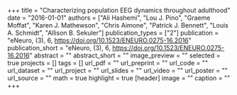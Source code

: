 +++
title = "Characterizing population EEG dynamics throughout adulthood"
date = "2016-01-01"
authors = ["Ali Hashemi", "Lou J. Pino", "Graeme Moffat", "Karen J. Mathewson", "Chris Aimone", "Patrick J. Bennett", "Louis A. Schmidt", "Allison B. Sekuler"]
publication_types = ["2"]
publication = "eNeuro, (3), 6, https://doi.org/10.1523/ENEURO.0275-16.2016"
publication_short = "eNeuro, (3), 6, https://doi.org/10.1523/ENEURO.0275-16.2016"
abstract = ""
abstract_short = ""
image_preview = ""
selected = true
projects = []
tags = []
url_pdf = ""
url_preprint = ""
url_code = ""
url_dataset = ""
url_project = ""
url_slides = ""
url_video = ""
url_poster = ""
url_source = ""
math = true
highlight = true
[header]
image = ""
caption = ""
+++
